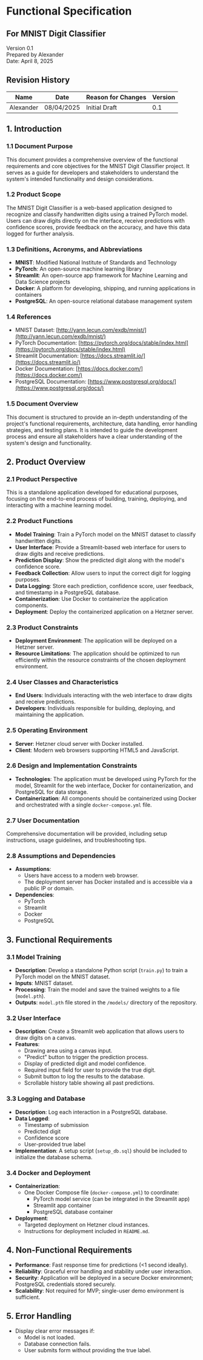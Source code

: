 # Functional Specification

## For MNIST Digit Classifier

Version 0.1  
Prepared by Alexander  
Date: April 8, 2025

## Revision History

| Name       | Date       | Reason for Changes | Version |
|------------|------------|--------------------|---------|
| Alexander | 08/04/2025 | Initial Draft      | 0.1     |

## 1. Introduction

### 1.1 Document Purpose

This document provides a comprehensive overview of the functional requirements and core objectives for the MNIST Digit Classifier project. It serves as a guide for developers and stakeholders to understand the system's intended functionality and design considerations.

### 1.2 Product Scope

The MNIST Digit Classifier is a web-based application designed to recognize and classify handwritten digits using a trained PyTorch model. Users can draw digits directly on the interface, receive predictions with confidence scores, provide feedback on the accuracy, and have this data logged for further analysis.

### 1.3 Definitions, Acronyms, and Abbreviations

- **MNIST**: Modified National Institute of Standards and Technology
- **PyTorch**: An open-source machine learning library
- **Streamlit**: An open-source app framework for Machine Learning and Data Science projects
- **Docker**: A platform for developing, shipping, and running applications in containers
- **PostgreSQL**: An open-source relational database management system

### 1.4 References

- MNIST Dataset: [http://yann.lecun.com/exdb/mnist/](http://yann.lecun.com/exdb/mnist/)
- PyTorch Documentation: [https://pytorch.org/docs/stable/index.html](https://pytorch.org/docs/stable/index.html)
- Streamlit Documentation: [https://docs.streamlit.io/](https://docs.streamlit.io/)
- Docker Documentation: [https://docs.docker.com/](https://docs.docker.com/)
- PostgreSQL Documentation: [https://www.postgresql.org/docs/](https://www.postgresql.org/docs/)

### 1.5 Document Overview

This document is structured to provide an in-depth understanding of the project's functional requirements, architecture, data handling, error handling strategies, and testing plans. It is intended to guide the development process and ensure all stakeholders have a clear understanding of the system's design and functionality.

## 2. Product Overview

### 2.1 Product Perspective

This is a standalone application developed for educational purposes, focusing on the end-to-end process of building, training, deploying, and interacting with a machine learning model.

### 2.2 Product Functions

- **Model Training**: Train a PyTorch model on the MNIST dataset to classify handwritten digits.
- **User Interface**: Provide a Streamlit-based web interface for users to draw digits and receive predictions.
- **Prediction Display**: Show the predicted digit along with the model's confidence score.
- **Feedback Collection**: Allow users to input the correct digit for logging purposes.
- **Data Logging**: Store each prediction, confidence score, user feedback, and timestamp in a PostgreSQL database.
- **Containerization**: Use Docker to containerize the application components.
- **Deployment**: Deploy the containerized application on a Hetzner server.

### 2.3 Product Constraints

- **Deployment Environment**: The application will be deployed on a Hetzner server.
- **Resource Limitations**: The application should be optimized to run efficiently within the resource constraints of the chosen deployment environment.

### 2.4 User Classes and Characteristics

- **End Users**: Individuals interacting with the web interface to draw digits and receive predictions.
- **Developers**: Individuals responsible for building, deploying, and maintaining the application.

### 2.5 Operating Environment

- **Server**: Hetzner cloud server with Docker installed.
- **Client**: Modern web browsers supporting HTML5 and JavaScript.

### 2.6 Design and Implementation Constraints

- **Technologies**: The application must be developed using PyTorch for the model, Streamlit for the web interface, Docker for containerization, and PostgreSQL for data storage.
- **Containerization**: All components should be containerized using Docker and orchestrated with a single `docker-compose.yml` file.

### 2.7 User Documentation

Comprehensive documentation will be provided, including setup instructions, usage guidelines, and troubleshooting tips.

### 2.8 Assumptions and Dependencies

- **Assumptions**:
  - Users have access to a modern web browser.
  - The deployment server has Docker installed and is accessible via a public IP or domain.
- **Dependencies**:
  - PyTorch
  - Streamlit
  - Docker
  - PostgreSQL

## 3. Functional Requirements

### 3.1 Model Training

- **Description**: Develop a standalone Python script (`train.py`) to train a PyTorch model on the MNIST dataset.
- **Inputs**: MNIST dataset.
- **Processing**: Train the model and save the trained weights to a file (`model.pth`).
- **Outputs**: `model.pth` file stored in the `/models/` directory of the repository.

### 3.2 User Interface

- **Description**: Create a Streamlit web application that allows users to draw digits on a canvas.
- **Features**:
  - Drawing area using a canvas input.
  - "Predict" button to trigger the prediction process.
  - Display of predicted digit and model confidence.
  - Required input field for user to provide the true digit.
  - Submit button to log the results to the database.
  - Scrollable history table showing all past predictions.

### 3.3 Logging and Database

- **Description**: Log each interaction in a PostgreSQL database.
- **Data Logged**:
  - Timestamp of submission
  - Predicted digit
  - Confidence score
  - User-provided true label
- **Implementation**: A setup script (`setup_db.sql`) should be included to initialize the database schema.

### 3.4 Docker and Deployment

- **Containerization**:
  - One Docker Compose file (`docker-compose.yml`) to coordinate:
    - PyTorch model service (can be integrated in the Streamlit app)
    - Streamlit app container
    - PostgreSQL database container
- **Deployment**:
  - Targeted deployment on Hetzner cloud instances.
  - Instructions for deployment included in `README.md`.

## 4. Non-Functional Requirements

- **Performance**: Fast response time for predictions (<1 second ideally).
- **Reliability**: Graceful error handling and stability under user interaction.
- **Security**: Application will be deployed in a secure Docker environment; PostgreSQL credentials stored securely.
- **Scalability**: Not required for MVP; single-user demo environment is sufficient.

## 5. Error Handling

- Display clear error messages if:
  - Model is not loaded.
  - Database connection fails.
  - User submits form without providing the true label.

<!-- ## 6. Testing Plan

- **Unit Testing**:
  - Model training pipeline
  - Prediction function
- **Integration Testing**:
  - End-to-end test of prediction and logging
- **Manual UI Testing**:
  - Drawing input
  - Display of predictions
  - Validation of required fields
- **Database Testing**:
  - Validate that records are correctly inserted with each submission -->
